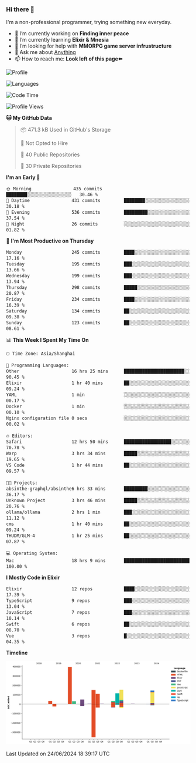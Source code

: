### Hi there 👋

I'm a non-professional programmer, trying something new everyday.

<!--
**dyzdyz010/dyzdyz010** is a ✨ _special_ ✨ repository because its `README.md` (this file) appears on your GitHub profile.
-->

- 🔭 I’m currently working on **Finding inner peace**
- 🌱 I’m currently learning **Elixir & Mnesia**
- 🤔 I’m looking for help with **MMORPG game server infrustructure**
- 💬 Ask me about [Anything](https://github.com/dyzdyz010/dyzdyz010/issues)
- 📫 How to reach me: **Look left of this page⬅️**

<!-- - 👯 I’m looking to collaborate on
- 😄 Pronouns: ...
- ⚡ Fun fact: ...
 -->
 
![Profile](https://github-readme-stats.vercel.app/api?username=dyzdyz010&count_private=true&show_icons=true&theme=dracula)

![Languages](https://github-readme-stats.vercel.app/api/top-langs/?username=dyzdyz010&layout=compact&theme=dracula)

<!--START_SECTION:waka-->
![Code Time](http://img.shields.io/badge/Code%20Time-1%2C627%20hrs%2035%20mins-blue)

![Profile Views](http://img.shields.io/badge/Profile%20Views-2-blue)

**🐱 My GitHub Data** 

> 📦 471.3 kB Used in GitHub's Storage 
 > 
> 🚫 Not Opted to Hire
 > 
> 📜 40 Public Repositories 
 > 
> 🔑 30 Private Repositories 
 > 
**I'm an Early 🐤** 

```text
🌞 Morning                435 commits         ████████░░░░░░░░░░░░░░░░░   30.46 % 
🌆 Daytime                431 commits         ████████░░░░░░░░░░░░░░░░░   30.18 % 
🌃 Evening                536 commits         █████████░░░░░░░░░░░░░░░░   37.54 % 
🌙 Night                  26 commits          ░░░░░░░░░░░░░░░░░░░░░░░░░   01.82 % 
```
📅 **I'm Most Productive on Thursday** 

```text
Monday                   245 commits         ████░░░░░░░░░░░░░░░░░░░░░   17.16 % 
Tuesday                  195 commits         ███░░░░░░░░░░░░░░░░░░░░░░   13.66 % 
Wednesday                199 commits         ███░░░░░░░░░░░░░░░░░░░░░░   13.94 % 
Thursday                 298 commits         █████░░░░░░░░░░░░░░░░░░░░   20.87 % 
Friday                   234 commits         ████░░░░░░░░░░░░░░░░░░░░░   16.39 % 
Saturday                 134 commits         ██░░░░░░░░░░░░░░░░░░░░░░░   09.38 % 
Sunday                   123 commits         ██░░░░░░░░░░░░░░░░░░░░░░░   08.61 % 
```


📊 **This Week I Spent My Time On** 

```text
🕑︎ Time Zone: Asia/Shanghai

💬 Programming Languages: 
Other                    16 hrs 25 mins      ███████████████████████░░   90.45 % 
Elixir                   1 hr 40 mins        ██░░░░░░░░░░░░░░░░░░░░░░░   09.24 % 
YAML                     1 min               ░░░░░░░░░░░░░░░░░░░░░░░░░   00.17 % 
Docker                   1 min               ░░░░░░░░░░░░░░░░░░░░░░░░░   00.10 % 
Nginx configuration file 0 secs              ░░░░░░░░░░░░░░░░░░░░░░░░░   00.02 % 

🔥 Editors: 
Safari                   12 hrs 50 mins      ██████████████████░░░░░░░   70.78 % 
Warp                     3 hrs 34 mins       █████░░░░░░░░░░░░░░░░░░░░   19.65 % 
VS Code                  1 hr 44 mins        ██░░░░░░░░░░░░░░░░░░░░░░░   09.57 % 

🐱‍💻 Projects: 
absinthe-graphql/absinthe6 hrs 33 mins       █████████░░░░░░░░░░░░░░░░   36.17 % 
Unknown Project          3 hrs 46 mins       █████░░░░░░░░░░░░░░░░░░░░   20.76 % 
ollama/ollama            2 hrs 1 min         ███░░░░░░░░░░░░░░░░░░░░░░   11.12 % 
cms                      1 hr 40 mins        ██░░░░░░░░░░░░░░░░░░░░░░░   09.24 % 
THUDM/GLM-4              1 hr 25 mins        ██░░░░░░░░░░░░░░░░░░░░░░░   07.87 % 

💻 Operating System: 
Mac                      18 hrs 9 mins       █████████████████████████   100.00 % 
```

**I Mostly Code in Elixir** 

```text
Elixir                   12 repos            ████░░░░░░░░░░░░░░░░░░░░░   17.39 % 
TypeScript               9 repos             ███░░░░░░░░░░░░░░░░░░░░░░   13.04 % 
JavaScript               7 repos             ███░░░░░░░░░░░░░░░░░░░░░░   10.14 % 
Swift                    6 repos             ██░░░░░░░░░░░░░░░░░░░░░░░   08.70 % 
Vue                      3 repos             █░░░░░░░░░░░░░░░░░░░░░░░░   04.35 % 
```



**Timeline**

![Lines of Code chart](https://raw.githubusercontent.com/dyzdyz010/dyzdyz010/master/assets/bar_graph.png)


 Last Updated on 24/06/2024 18:39:17 UTC
<!--END_SECTION:waka-->
